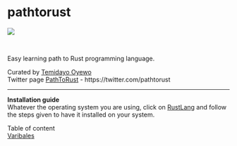 # pathtorust
<p> <img src="https://www.rust-lang.org/static/images/rust-logo-blk.svg"></p> <br>
<p> Easy learning path to Rust programming language.</p>
<div>Curated by <a href="https://twitter.com/oyewodayo"> Temidayo Oyewo</a></div>
<div>Twitter page <a href="https://twitter.com/pathtorust"> PathToRust</a> - https://twitter.com/pathtorust</div>

<hr>
<strong>Installation guide</strong>
<br>
Whatever the operating system you are using, click on <a href="https://www.rust-lang.org/tools/install">RustLang</a> and follow the steps given to have it installed on your system.
</div>

Table of content <br>
<a href="https://github.com/oyewodayo/pathtorust/blob/master/variable-declaration.md">  Varibales </a>